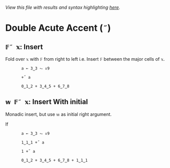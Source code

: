 *View this file with results and syntax highlighting [here](https://mlochbaum.github.io/BQN/help/insert.html).*

# Double Acute Accent (`˝`)
    
## `𝔽˝ 𝕩`: Insert
    
Fold over `𝕩` with `𝔽` from right to left i.e. Insert `𝔽` between the major cells of `𝕩`.
    
           a ← 3‿3 ⥊ ↕9

           +˝ a

           0‿1‿2 + 3‿4‿5 + 6‿7‿8

    
## `𝕨 𝔽˝ 𝕩`: Insert With initial
    
Monadic insert, but use `𝕨` as initial right argument.

If 
    
           a ← 3‿3 ⥊ ↕9

           1‿1‿1 +˝ a

           1 +˝ a

           0‿1‿2 + 3‿4‿5 + 6‿7‿8 + 1‿1‿1

           

    

